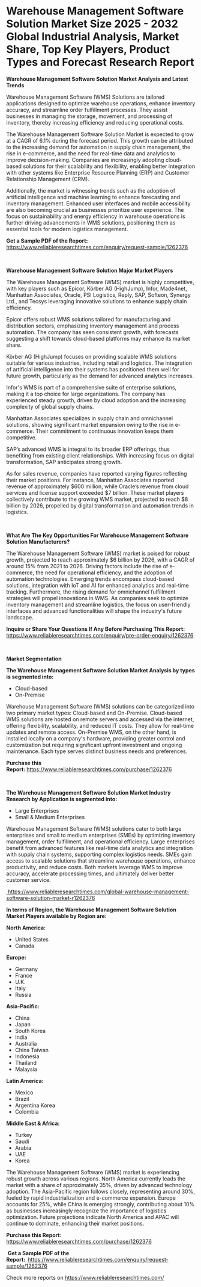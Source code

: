 <p><h1>Warehouse Management Software Solution Market Size 2025 - 2032 Global Industrial Analysis, Market Share, Top Key Players, Product Types and Forecast Research Report</h1></p><p><strong>Warehouse Management Software Solution Market Analysis and Latest Trends</strong></p>
<p><p>Warehouse Management Software (WMS) Solutions are tailored applications designed to optimize warehouse operations, enhance inventory accuracy, and streamline order fulfillment processes. They assist businesses in managing the storage, movement, and processing of inventory, thereby increasing efficiency and reducing operational costs.</p><p>The Warehouse Management Software Solution Market is expected to grow at a CAGR of 6.1% during the forecast period. This growth can be attributed to the increasing demand for automation in supply chain management, the rise in e-commerce, and the need for real-time data and analytics to improve decision-making. Companies are increasingly adopting cloud-based solutions for their scalability and flexibility, enabling better integration with other systems like Enterprise Resource Planning (ERP) and Customer Relationship Management (CRM).</p><p>Additionally, the market is witnessing trends such as the adoption of artificial intelligence and machine learning to enhance forecasting and inventory management. Enhanced user interfaces and mobile accessibility are also becoming crucial as businesses prioritize user experience. The focus on sustainability and energy efficiency in warehouse operations is further driving advancements in WMS solutions, positioning them as essential tools for modern logistics management.</p></p>
<p><strong>Get a Sample PDF of the Report:&nbsp;</strong> <a href="https://www.reliableresearchtimes.com/enquiry/request-sample/1262376?utm_campaign=1950&utm_medium=2&utm_source=Github&utm_content=ia&utm_term=09032025&utm_id=warehouse-management-software-solution">https://www.reliableresearchtimes.com/enquiry/request-sample/1262376</a></p>
<p>&nbsp;</p>
<p><strong>Warehouse Management Software Solution Major Market Players</strong></p>
<p><p>The Warehouse Management Software (WMS) market is highly competitive, with key players such as Epicor, Körber AG (HighJump), Infor, Made4net, Manhattan Associates, Oracle, PSI Logistics, Reply, SAP, Softeon, Synergy Ltd., and Tecsys leveraging innovative solutions to enhance supply chain efficiency.</p><p>Epicor offers robust WMS solutions tailored for manufacturing and distribution sectors, emphasizing inventory management and process automation. The company has seen consistent growth, with forecasts suggesting a shift towards cloud-based platforms may enhance its market share.</p><p>Körber AG (HighJump) focuses on providing scalable WMS solutions suitable for various industries, including retail and logistics. The integration of artificial intelligence into their systems has positioned them well for future growth, particularly as the demand for advanced analytics increases.</p><p>Infor's WMS is part of a comprehensive suite of enterprise solutions, making it a top choice for large organizations. The company has experienced steady growth, driven by cloud adoption and the increasing complexity of global supply chains. </p><p>Manhattan Associates specializes in supply chain and omnichannel solutions, showing significant market expansion owing to the rise in e-commerce. Their commitment to continuous innovation keeps them competitive.</p><p>SAP’s advanced WMS is integral to its broader ERP offerings, thus benefiting from existing client relationships. With increasing focus on digital transformation, SAP anticipates strong growth.</p><p>As for sales revenue, companies have reported varying figures reflecting their market positions. For instance, Manhattan Associates reported revenue of approximately $600 million, while Oracle’s revenue from cloud services and license support exceeded $7 billion. These market players collectively contribute to the growing WMS market, projected to reach $8 billion by 2026, propelled by digital transformation and automation trends in logistics.</p></p>
<p>&nbsp;</p>
<p><strong>What Are The Key Opportunities For Warehouse Management Software Solution Manufacturers?</strong></p>
<p><p>The Warehouse Management Software (WMS) market is poised for robust growth, projected to reach approximately $6 billion by 2026, with a CAGR of around 15% from 2021 to 2026. Driving factors include the rise of e-commerce, the need for operational efficiency, and the adoption of automation technologies. Emerging trends encompass cloud-based solutions, integration with IoT and AI for enhanced analytics and real-time tracking. Furthermore, the rising demand for omnichannel fulfillment strategies will propel innovations in WMS. As companies seek to optimize inventory management and streamline logistics, the focus on user-friendly interfaces and advanced functionalities will shape the industry's future landscape.</p></p>
<p><strong>Inquire or Share Your Questions If Any Before Purchasing This Report:</strong> <a href="https://www.reliableresearchtimes.com/enquiry/pre-order-enquiry/1262376?utm_campaign=1950&utm_medium=2&utm_source=Github&utm_content=ia&utm_term=09032025&utm_id=warehouse-management-software-solution">https://www.reliableresearchtimes.com/enquiry/pre-order-enquiry/1262376</a></p>
<p>&nbsp;</p>
<p><strong>Market Segmentation</strong></p>
<p><strong>The Warehouse Management Software Solution Market Analysis by types is segmented into:</strong></p>
<p><ul><li>Cloud-based</li><li>On-Premise</li></ul></p>
<p><p>Warehouse Management Software (WMS) solutions can be categorized into two primary market types: Cloud-based and On-Premise. Cloud-based WMS solutions are hosted on remote servers and accessed via the internet, offering flexibility, scalability, and reduced IT costs. They allow for real-time updates and remote access. On-Premise WMS, on the other hand, is installed locally on a company's hardware, providing greater control and customization but requiring significant upfront investment and ongoing maintenance. Each type serves distinct business needs and preferences.</p></p>
<p><strong>Purchase this Report:&nbsp;</strong><a href="https://www.reliableresearchtimes.com/purchase/1262376?utm_campaign=1950&utm_medium=2&utm_source=Github&utm_content=ia&utm_term=09032025&utm_id=warehouse-management-software-solution">https://www.reliableresearchtimes.com/purchase/1262376</a></p>
<p>&nbsp;</p>
<p><strong>The Warehouse Management Software Solution Market Industry Research by Application is segmented into:</strong></p>
<p><ul><li>Large Enterprises</li><li>Small & Medium Enterprises</li></ul></p>
<p><p>Warehouse Management Software (WMS) solutions cater to both large enterprises and small to medium enterprises (SMEs) by optimizing inventory management, order fulfillment, and operational efficiency. Large enterprises benefit from advanced features like real-time data analytics and integration with supply chain systems, supporting complex logistics needs. SMEs gain access to scalable solutions that streamline warehouse operations, enhance productivity, and reduce costs. Both markets leverage WMS to improve accuracy, accelerate processing times, and ultimately deliver better customer service.</p></p>
<p><a href="https://www.reliableresearchtimes.com/global-warehouse-management-software-solution-market-r1262376?utm_campaign=1950&utm_medium=2&utm_source=Github&utm_content=ia&utm_term=09032025&utm_id=warehouse-management-software-solution">&nbsp;https://www.reliableresearchtimes.com/global-warehouse-management-software-solution-market-r1262376</a></p>
<p><strong>In terms of Region, the Warehouse Management Software Solution Market Players available by Region are:</strong></p>
<p>
    <p> <strong> North America: </strong>
        <ul>
            <li>United States</li>
            <li>Canada</li>
        </ul>
        </p> 
    <p> <strong> Europe: </strong>
        <ul>
            <li>Germany</li>
            <li>France</li>
            <li>U.K.</li>
            <li>Italy</li>
            <li>Russia</li>
        </ul>
        </p> 
    <p> <strong> Asia-Pacific: </strong>
        <ul>
            <li>China</li>
            <li>Japan</li>
            <li>South Korea</li>
            <li>India</li>
            <li>Australia</li>
            <li>China Taiwan</li>
            <li>Indonesia</li>
            <li>Thailand</li>
            <li>Malaysia</li>
        </ul>
        </p> 
    <p> <strong> Latin America: </strong>
        <ul>
            <li>Mexico</li>
            <li>Brazil</li>
            <li>Argentina Korea</li>
            <li>Colombia</li>
        </ul>
        </p> 
    <p> <strong> Middle East & Africa: </strong>
        <ul>
            <li>Turkey</li>
            <li>Saudi</li>
            <li>Arabia</li>
            <li>UAE</li>
            <li>Korea</li>
        </ul>
    </p>
    </p>
<p><p>The Warehouse Management Software (WMS) market is experiencing robust growth across various regions. North America currently leads the market with a share of approximately 35%, driven by advanced technology adoption. The Asia-Pacific region follows closely, representing around 30%, fueled by rapid industrialization and e-commerce expansion. Europe accounts for 25%, while China is emerging strongly, contributing about 10% as businesses increasingly recognize the importance of logistics optimization. Future projections indicate North America and APAC will continue to dominate, enhancing their market positions.</p></p>
<p><strong>Purchase this Report: </strong><a href="https://www.reliableresearchtimes.com/purchase/1262376?utm_campaign=1950&utm_medium=2&utm_source=Github&utm_content=ia&utm_term=09032025&utm_id=warehouse-management-software-solution">https://www.reliableresearchtimes.com/purchase/1262376</a></p>
<p>&nbsp;<strong>Get a Sample PDF of the Report:&nbsp;&nbsp;</strong><a href="https://www.reliableresearchtimes.com/enquiry/request-sample/1262376?utm_campaign=1950&utm_medium=2&utm_source=Github&utm_content=ia&utm_term=09032025&utm_id=warehouse-management-software-solution">https://www.reliableresearchtimes.com/enquiry/request-sample/1262376</a></p>
<p><strong></strong></p>
<p>Check more reports on <a href="https://www.reliableresearchtimes.com/?utm_campaign=1950&utm_medium=2&utm_source=Github&utm_content=ia&utm_term=09032025&utm_id=warehouse-management-software-solution">https://www.reliableresearchtimes.com/</a></p>